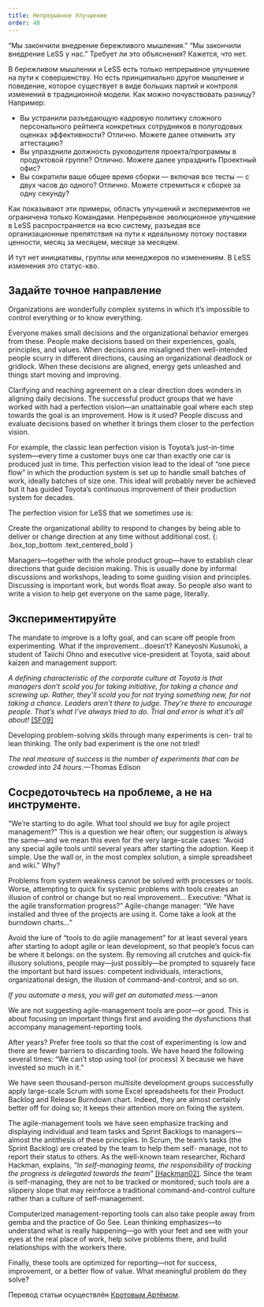 ```yaml
---
title: Непрерывное Улучшение
order: 40
---
```


“Мы закончили внедрение бережливого мышления.” “Мы закончили внедрение LeSS у нас.” Требует ли это объяснения? Кажется, что нет.

В бережливом мышлении и LeSS есть только непрерывное улучшение на пути к совершенству. Но есть принципиально другое мышление и поведение, которое существует в виде больших партий и контроля изменений в традиционной модели. Как можно почувствовать разницу? Например:

* Вы устранили разъедающую кадровую политику сложного персонального рейтинга конкретных сотрудников в полугодовых оценках эффективности? Отлично. Можете далее отменить эту аттестацию?
* Вы упразднили должность руководителя проекта/программы в продуктовой группе? Отлично. Можете далее упразднить Проектный офис?
* Вы сократили ваше общее время сборки — включая все тесты — с двух часов до одного? Отлично. Можете стремиться к сборке за одну секунду?

Как показывают эти примеры, область улучшений и экспериментов не ограничена только Командами. Непрерывное эволюционное улучшение в LeSS распространяется на всю систему, разъедая все организационные препятствия на пути к идеальному потоку поставки ценности, месяц за месяцем, месяце за месяцем.

И тут нет инициативы, группы или менеджеров по изменениям. В LeSS изменения это статус-кво.

## Задайте точное направление

Organizations are wonderfully complex systems in which it’s impossible to control everything or to know everything.

Everyone makes small decisions and the organizational behavior emerges from these. People make decisions based on their experiences, goals, principles, and values. When decisions are misaligned then well-intended people scurry in different directions, causing an organizational deadlock or gridlock. When these decisions are aligned, energy gets unleashed and things start moving and improving.

Clarifying and reaching agreement on a clear direction does wonders in aligning daily decisions. The successful product groups that we have worked with had a perfection vision—an unattainable goal where each step towards the goal is an improvement. How is it used? People discuss and evaluate decisions based on whether it brings them closer to the perfection vision.

For example, the classic lean perfection vision is Toyota’s just-in-time system—every time a customer buys one car than exactly one car is produced just in time. This perfection vision lead to the ideal of “one piece flow” in which the production system is set up to handle small batches of work, ideally batches of size one. This ideal will probably never be achieved but it has guided Toyota’s continuous improvement of their production system for decades.

The perfection vision for LeSS that we sometimes use is:

Create the organizational ability to respond to changes by being able to deliver or change direction at any time without additional cost.
{: .box_top_bottom  .text_centered_bold }

Managers—together with the whole product group—have to establish clear directions that guide decision making. This is usually done by informal discussions and workshops, leading to some guiding vision and principles. Discussing is important work, but words float away. So people also want to write a vision to help get everyone on the same page, literally.

## Экспериментируйте

The mandate to improve is a lofty goal, and can scare off people from experimenting. What if the improvement...doesn’t? Kaneyoshi Kusunoki, a student of Taiichi Ohno and executive vice-president at Toyota, said about kaizen and management support:

*A defining characteristic of the corporate culture at Toyota is that managers don’t scold you for taking initiative, for taking a chance and screwing up. Rather, they’ll scold you for not trying something new, for not taking a chance. Leaders aren’t there to judge. They’re there to encourage people. That’s what I’ve always tried to do. Trial and error is what it’s all about!* [[SF09]](http://www.amazon.com/Birth-Lean-Takahiro-Fujimoto-ebook/dp/B007EFWP0M)

Developing problem-solving skills through many experiments is cen- tral to lean thinking. The only bad experiment is the one not tried!

*The real measure of success is the number of experiments that can be crowded into 24 hours.*—Thomas Edison

## Сосредоточьтесь на проблеме, а не на инструменте.

“We’re starting to do agile. What tool should we buy for agile project management?” This is a question we hear often; our suggestion is always the same—and we mean this even for the very large-scale cases: “Avoid any special agile tools until several years after starting the adoption. Keep it simple. Use the wall or, in the most complex solution, a simple spreadsheet and wiki.” Why?

Problems from system weakness cannot be solved with processes or tools. Worse, attempting to quick fix systemic problems with tools creates an illusion of control or change but no real improvement… Executive: “What is the agile transformation progress?” Agile-change manager: “We have installed <AgileToolX> and three of the projects are using it. Come take a look at the burndown charts…”

Avoid the lure of “tools to do agile management” for at least several years after starting to adopt agile or lean development, so that people’s focus can be where it belongs: on the system. By removing all crutches and quick-fix illusory solutions, people may—just possibly—be prompted to squarely face the important but hard issues: competent individuals, interactions, organizational design, the illusion of command-and-control, and so on.

*If you automate a mess, you will get an automated mess.*—anon

We are not suggesting agile-management tools are poor—or good. This is about focusing on important things first and avoiding the dysfunctions that accompany management-reporting tools.

After <N> years? Prefer free tools so that the cost of experimenting is low and there are fewer barriers to discarding tools. We have heard the following several times: “We can’t stop using tool (or process) X because we have invested so much in it.”

We have seen thousand-person multisite development groups successfully apply large-scale Scrum with some Excel spreadsheets for their Product Backlog and Release Burndown chart. Indeed, they are almost certainly better off for doing so; it keeps their attention more on fixing the system.

The agile-management tools we have seen emphasize tracking and displaying individual and team tasks and Sprint Backlogs to managers—almost the antithesis of these principles. In Scrum, the team’s tasks (the Sprint Backlog) are created by the team to help them self- manage, not to report their status to others. As the well-known team researcher, Richard Hackman, explains, *“In self-managing teams, the responsibility of tracking the progress is delegated towards the team”* [[Hackman02]](http://www.amazon.com/Leading-Teams-Setting-Stage-Performances/dp/1578513332). Since the team is self-managing, they are not to be tracked or monitored; such tools are a slippery slope that may reinforce a traditional command-and-control culture rather than a culture of self-management.

Computerized management-reporting tools can also take people away from gemba and the practice of Go See. Lean thinking emphasizes—to understand what is really happening—go with your feet and see with your eyes at the real place of work, help solve problems there, and build relationships with the workers there.

Finally, these tools are optimized for reporting—not for success, improvement, or a better flow of value. What meaningful problem do they solve?

Перевод статьи осуществлён [Кротовым Артёмом](https://www.facebook.com/artem.v.krotov).